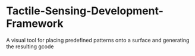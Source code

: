 # Tactile-Sensing-Development-Framework

A visual tool for placing predefined patterns onto a surface and generating the resulting gcode
